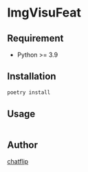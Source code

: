 # ImgVisuFeat

## Requirement

- Python >= 3.9

## Installation

```bash
poetry install
```

## Usage

```bash

```

## Author

[chatflip](https://github.com/chatflip)
